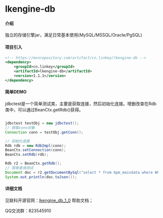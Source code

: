 # lkengine-db

#### 介绍
独立的存储引擎jar，满足日常基本使用(MySQL/MSSQL/Oracle/PgSQL)



#### 项目引入

```xml
<!-- https://mvnrepository.com/artifact/cn.linkey/lkengine-db -->
<dependency>
    <groupId>cn.linkey</groupId>
    <artifactId>lkengine-db</artifactId>
    <version>1.1.1</version>
</dependency>
```



#### 简单DEMO

jdbctest是一个简单测试类，主要是获取连接，然后初始化连接。增删改查在Rdb类中，可以通过BeanCtx.getRdb()获得。

```java

jdbctest testObj = new jdbctest();
// 获取conn对象
Connection conn = testObj.getConn();

// 初始化连接
Rdb rdb = new RdbImpl(conn);
BeanCtx.setConnection(conn);
BeanCtx.setRdb(rdb);

Rdb r2 = BeanCtx.getRdb();
// 简单查询测试
Document doc = r2.getDocumentBySql("select * from bpm_maindata where WF_OrUnid = '04899ff608b7004ca0081c003f3abe8506a4'");
System.out.println(doc.toJson());
```



#### 详细文档

见联科开源官网：[lkengine_db_1_0](http://open.linkey.cn/osbpm/r?wf_num=P_openLinkey_N002&treeid=T_openLinkey_N004&docVn=lkengine_db_1_0) 帮助文档；

QQ交流群：823545910



